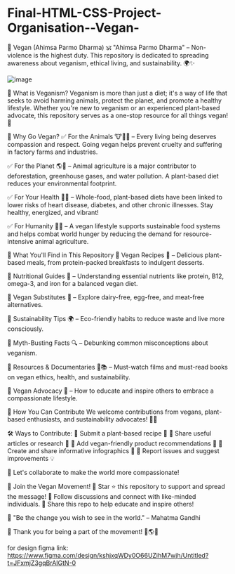 # Final-HTML-CSS-Project-Organisation--Vegan-


🌱 Vegan (Ahimsa Parmo Dharma) 🕉️
"Ahimsa Parmo Dharma" – Non-violence is the highest duty. This repository is dedicated to spreading awareness about veganism, ethical living, and sustainability. 🌍✨

![image]()

🌿 What is Veganism?
Veganism is more than just a diet; it's a way of life that seeks to avoid harming animals, protect the planet, and promote a healthy lifestyle. Whether you're new to veganism or an experienced plant-based advocate, this repository serves as a one-stop resource for all things vegan! 🌱

🐾 Why Go Vegan?
✅ For the Animals 🐮🐔🐷 – Every living being deserves compassion and respect. Going vegan helps prevent cruelty and suffering in factory farms and industries.

✅ For the Planet 🌎💚 – Animal agriculture is a major contributor to deforestation, greenhouse gases, and water pollution. A plant-based diet reduces your environmental footprint.

✅ For Your Health 🥗🥦 – Whole-food, plant-based diets have been linked to lower risks of heart disease, diabetes, and other chronic illnesses. Stay healthy, energized, and vibrant!

✅ For Humanity 🤝🌾 – A vegan lifestyle supports sustainable food systems and helps combat world hunger by reducing the demand for resource-intensive animal agriculture.

📂 What You'll Find in This Repository
📌 Vegan Recipes 🍲 – Delicious plant-based meals, from protein-packed breakfasts to indulgent desserts.

📌 Nutritional Guides 🥑 – Understanding essential nutrients like protein, B12, omega-3, and iron for a balanced vegan diet.

📌 Vegan Substitutes 🌱 – Explore dairy-free, egg-free, and meat-free alternatives.

📌 Sustainability Tips 🌍 – Eco-friendly habits to reduce waste and live more consciously.

📌 Myth-Busting Facts 🔍 – Debunking common misconceptions about veganism.

📌 Resources & Documentaries 🎥📚 – Must-watch films and must-read books on vegan ethics, health, and sustainability.

📌 Vegan Advocacy 📢 – How to educate and inspire others to embrace a compassionate lifestyle.

🌟 How You Can Contribute
We welcome contributions from vegans, plant-based enthusiasts, and sustainability advocates! 🥕💡

🛠️ Ways to Contribute:
🔹 Submit a plant-based recipe 🥗
🔹 Share useful articles or research 📖
🔹 Add vegan-friendly product recommendations 🛒
🔹 Create and share informative infographics 🎨
🔹 Report issues and suggest improvements 💡

💚 Let's collaborate to make the world more compassionate!

🎯 Join the Vegan Movement!
🚀 Star ⭐ this repository to support and spread the message!
💬 Follow discussions and connect with like-minded individuals.
📢 Share this repo to help educate and inspire others!

🌱 "Be the change you wish to see in the world." – Mahatma Gandhi

🙌 Thank you for being a part of the movement! 💚🌎🐾

for design figma link:  https://www.figma.com/design/kshjxqWDy0O66UZihM7wjh/Untitled?t=JFxmjZ3gqBrAIGtN-0
